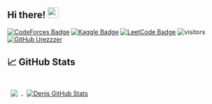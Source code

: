 ## Hi there! <img src="https://user-images.githubusercontent.com/78679833/133706462-41463c6c-bb57-41d0-a093-5bff564ed75c.gif" width="25px">
[![CodeForces Badge](https://img.shields.io/badge/CodeForces-profile-red)](https://codeforces.com/profile/Shoichi)
[![Kaggle Badge](https://img.shields.io/badge/Kaggle-profile-blue)](https://www.kaggle.com/shoi4i)
[![LeetCode Badge](https://img.shields.io/badge/LeetCode-profile-yellow)](https://leetcode.com/leningdenis/)
![visitors](https://visitor-badge.glitch.me/badge?page_id=Lednik7.Lednik7)
[![GitHub Urezzzer](https://img.shields.io/github/followers/lShoichil?label=follow&style=social)](https://github.com/lShoichil)

## &#x1f4c8; GitHub Stats

<br>

<a href="https://github.com/lShoichil">
  <img align="center" style="margin:0.5rem" src="https://github-readme-stats.vercel.app/api/top-langs/?username=lShoichil&theme=gotham" />
</a>

<a href="https://github.com/lShoichil">
  <img align="center" style="margin:0.5rem" src="https://github-readme-stats.vercel.app/api?username=lShoichil&theme=gotham" alt="Denis GitHub Stats" />
</a>

<br>
